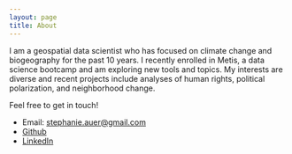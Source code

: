 ```yaml
---
layout: page
title: About
---
```


I am a geospatial data scientist who has focused on climate change and biogeography for the past 10 years. I recently enrolled in Metis, a data science bootcamp and am exploring new tools and topics. My interests are diverse and recent projects include analyses of human rights, political polarization, and neighborhood change. 

Feel free to get in touch!

* Email: stephanie.auer@gmail.com
* [Github](https://github.com/sauer3)
* [LinkedIn](https://www.linkedin.com/in/stephanie-auer-5890b8b/)
 